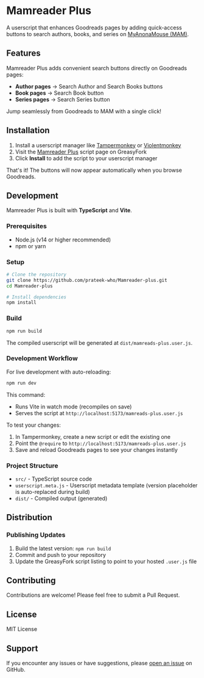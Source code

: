 # Mamreader Plus

A userscript that enhances Goodreads pages by adding quick-access buttons to search authors, books, and series on [MyAnonaMouse (MAM)](https://www.myanonamouse.net/).

## Features

Mamreader Plus adds convenient search buttons directly on Goodreads pages:

- **Author pages** → Search Author and Search Books buttons
- **Book pages** → Search Book button  
- **Series pages** → Search Series button

Jump seamlessly from Goodreads to MAM with a single click!

## Installation

1. Install a userscript manager like [Tampermonkey](https://www.tampermonkey.net/) or [Violentmonkey](https://violentmonkey.github.io/)
2. Visit the [Mamreader Plus](https://greasyfork.org/en/scripts/551053-mamreads-plus) script page on GreasyFork
3. Click **Install** to add the script to your userscript manager

That's it! The buttons will now appear automatically when you browse Goodreads.

## Development

Mamreader Plus is built with **TypeScript** and **Vite**.

### Prerequisites

- Node.js (v14 or higher recommended)
- npm or yarn

### Setup

```bash
# Clone the repository
git clone https://github.com/prateek-who/Mamreader-plus.git
cd Mamreader-plus

# Install dependencies
npm install
```

### Build

```bash
npm run build
```

The compiled userscript will be generated at `dist/mamreads-plus.user.js`.

### Development Workflow

For live development with auto-reloading:

```bash
npm run dev
```

This command:
- Runs Vite in watch mode (recompiles on save)
- Serves the script at `http://localhost:5173/mamreads-plus.user.js`

To test your changes:
1. In Tampermonkey, create a new script or edit the existing one
2. Point the `@require` to `http://localhost:5173/mamreads-plus.user.js`
3. Save and reload Goodreads pages to see your changes instantly

### Project Structure

- `src/` - TypeScript source code
- `userscript.meta.js` - Userscript metadata template (version placeholder is auto-replaced during build)
- `dist/` - Compiled output (generated)

## Distribution

### Publishing Updates

1. Build the latest version: `npm run build`
2. Commit and push to your repository
3. Update the GreasyFork script listing to point to your hosted `.user.js` file

## Contributing

Contributions are welcome! Please feel free to submit a Pull Request.

## License

MIT License

## Support

If you encounter any issues or have suggestions, please [open an issue](https://github.com/prateek-who/Mamreader-plus/issues) on GitHub.
